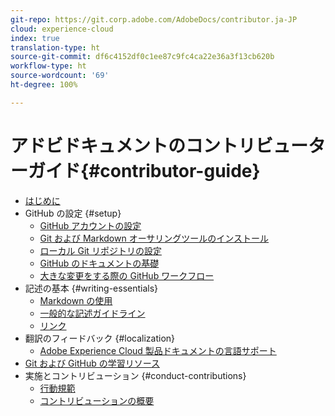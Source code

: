 ```yaml
---
git-repo: https://git.corp.adobe.com/AdobeDocs/contributor.ja-JP
cloud: experience-cloud
index: true
translation-type: ht
source-git-commit: df6c4152df0c1ee87c9fc4ca22e36a3f13cb620b
workflow-type: ht
source-wordcount: '69'
ht-degree: 100%

---
```



# アドビドキュメントのコントリビューターガイド{#contributor-guide}

+ [はじめに](introduction.md)
+ GitHub の設定 {#setup}
   + [GitHub アカウントの設定](setup/github-signup.md)
   + [Git および Markdown オーサリングツールのインストール](setup/install-tools.md)
   + [ローカル Git リポジトリの設定](setup/local-repo.md)
   + [GitHub のドキュメントの基礎](setup/git-fundamentals.md)
   + [大きな変更をする際の GitHub ワークフロー](setup/full-workflow.md)
+ 記述の基本 {#writing-essentials}
   + [Markdown の使用](writing-essentials/markdown.md)
   + [一般的な記述ガイドライン](writing-essentials/general-writing-guidance.md)
   + [リンク](writing-essentials/linking.md)
+ 翻訳のフィードバック {#localization}
   + [Adobe Experience Cloud 製品ドキュメントの言語サポート](localization/machine-translation.md)
+ [Git および GitHub の学習リソース](resources.md)
+ 実施とコントリビューション {#conduct-contributions}
   + [行動規範](conduct/code-of-conduct.md)
   + [コントリビューションの概要](conduct/contributing.md)

